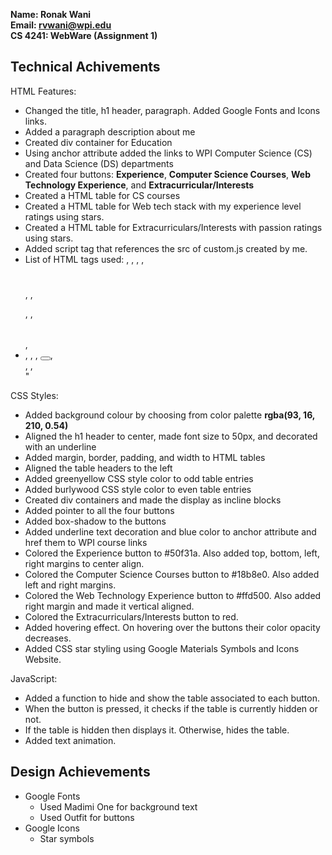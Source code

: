 **Name: Ronak Wani**  
**Email: rvwani@wpi.edu**  
**CS 4241: WebWare (Assignment 1)**

## Technical Achivements

HTML Features: 

- Changed the title, h1 header, paragraph. Added Google Fonts and Icons links.
- Added a paragraph description about me
- Created div container for Education
- Using anchor attribute added the links to WPI Computer Science (CS) and Data Science (DS) departments
- Created four buttons: **Experience**, **Computer Science Courses**, **Web Technology Experience**, and **Extracurricular/Interests**
- Created a HTML table for CS courses
- Created a HTML table for Web tech stack with my experience level ratings using stars.
- Created a HTML table for Extracurriculars/Interests with passion ratings using stars.
- Added script tag that references the src of custom.js created by me.
- List of HTML tags used: <html></html>, <title></title>, <head></head>, <body></body>, <h1></h1>, <link>, <p></p>, <a></a>, <table></table>,
- <th></th>, <tr></tr>, <span></span>, <button></button>, <div></div>, <script></script>, <footer></footer>"

CSS Styles:  

- Added background colour by choosing from color palette **rgba(93, 16, 210, 0.54)** 
- Aligned the h1 header to center, made font size to 50px, and decorated with an underline
- Added margin, border, padding, and width to HTML tables
- Aligned the table headers to the left
- Added greenyellow CSS style color to odd table entries
- Added burlywood CSS style color to even table entries
- Created div containers and made the display as incline blocks
- Added pointer to all the four buttons
- Added box-shadow to the buttons
- Added underline text decoration and blue color to anchor attribute and href them to WPI course links
- Colored the Experience button to #50f31a. Also added top, bottom, left, right margins to center align.
- Colored the Computer Science Courses button to #18b8e0. Also added left and right margins.
- Colored the Web Technology Experience button to #ffd500. Also added right margin and made it vertical aligned.
- Colored the Extracurriculars/Interests button to red.
- Added hovering effect. On hovering over the buttons their color opacity decreases.
- Added CSS star styling using Google Materials Symbols and Icons Website.

JavaScript:

- Added a function to hide and show the table associated to each button.
- When the button is pressed, it checks if the table is currently hidden or not.
- If the table is hidden then displays it. Otherwise, hides the table.
- Added text animation.

## Design Achievements

- Google Fonts
  - Used Madimi One for background text
  - Used Outfit for buttons
- Google Icons
  - Star symbols